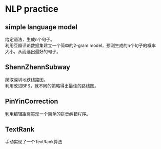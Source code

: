 # NLP practice
 
## simple language model
给定语法，生成n个句子。    
利用豆瓣评论数据集建立一个简单的2-gram model，预测生成的n个句子的概率大小，从而选出最好的句子。

## ShennZhennSubway
爬取深圳地跌线路图。    
利用改进BFS，就不同的策略得出最佳的路线图。

## PinYinCorrection
利用编辑距离实现一个简单的拼音纠错程序。

## TextRank
手动实现了一个TextRank算法
